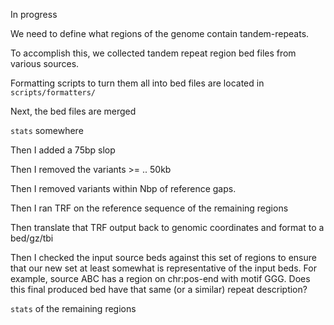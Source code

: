 In progress

We need to define what regions of the genome contain tandem-repeats.

To accomplish this, we collected tandem repeat region bed files from various sources.

Formatting scripts to turn them all into bed files are located in
`scripts/formatters/`

Next, the bed files are merged

`stats` somewhere

Then I added a 75bp slop

Then I removed the variants >= .. 50kb

Then I removed variants within Nbp of reference gaps.

Then I ran TRF on the reference sequence of the remaining regions

Then translate that TRF output back to genomic coordinates and format to a bed/gz/tbi

Then I checked the input source beds against this set of regions to ensure that our new set
at least somewhat is representative of the input beds. For example, source ABC has a region
on chr:pos-end with motif GGG. Does this final produced bed have that same (or a similar) 
repeat description?

`stats` of the remaining regions
